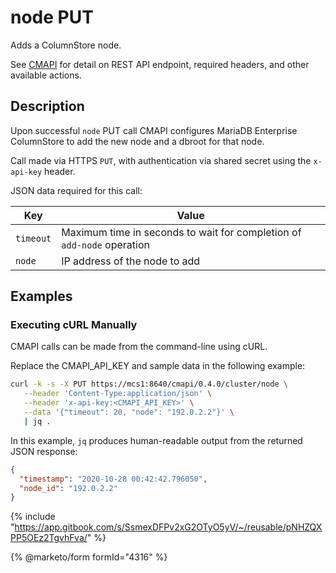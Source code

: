 # node PUT

Adds a ColumnStore node.

See [CMAPI](./) for detail on REST API endpoint, required headers, and other available actions.

## Description

Upon successful `node` PUT call CMAPI configures MariaDB Enterprise ColumnStore to add the new node and a dbroot for that node.

Call made via HTTPS `PUT`, with authentication via shared secret using the `x-api-key` header.

JSON data required for this call:

| Key       | Value                                                                  |
| --------- | ---------------------------------------------------------------------- |
| `timeout` | Maximum time in seconds to wait for completion of `add-node` operation |
| `node`    | IP address of the node to add                                          |

## Examples

### Executing cURL Manually

CMAPI calls can be made from the command-line using cURL.

Replace the CMAPI\_API\_KEY and sample data in the following example:

```bash
curl -k -s -X PUT https://mcs1:8640/cmapi/0.4.0/cluster/node \
   --header 'Content-Type:application/json' \
   --header 'x-api-key:<CMAPI_API_KEY>' \
   --data '{"timeout": 20, "node": "192.0.2.2"}' \
   | jq .
```

In this example, `jq` produces human-readable output from the returned JSON response:

```json
{
  "timestamp": "2020-10-28 00:42:42.796050",
  "node_id": "192.0.2.2"
}
```

{% include "https://app.gitbook.com/s/SsmexDFPv2xG2OTyO5yV/~/reusable/pNHZQXPP5OEz2TgvhFva/" %}

{% @marketo/form formId="4316" %}
